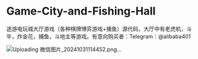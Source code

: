 # Game-City-and-Fishing-Hall
途游电玩城大厅游戏（各种棋牌博弈游戏+捕鱼）源代码，大厅中有老虎机，斗牛，炸金花，捕鱼，斗地主等游戏。有意向购买者：Telegram：@alibaba401


![Uploading 微信图片_20241031114452.png…]()
